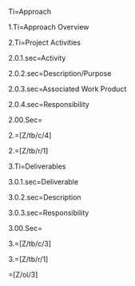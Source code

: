 Ti=Approach

1.Ti=Approach Overview

2.Ti=Project Activities

2.0.1.sec=Activity

2.0.2.sec=Description/Purpose

2.0.3.sec=Associated Work Product
	
2.0.4.sec=Responsibility

2.00.Sec=</i>

2.=[Z/tb/c/4]

2.=[Z/tb/r/1]

3.Ti=Deliverables

3.0.1.sec=Deliverable

3.0.2.sec=Description
	
3.0.3.sec=Responsibility

3.00.Sec=</i>

3.=[Z/tb/c/3]

3.=[Z/tb/r/1]

=[Z/ol/3]
